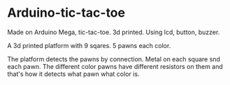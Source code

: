 # Arduino-tic-tac-toe
Made on Arduino Mega, tic-tac-toe. 3d printed. Using lcd, button, buzzer.


A 3d printed platform with 9 sqares. 5 pawns each color.

The platform detects the pawns by connection. Metal on each square snd each pawn. The different color pawns have different resistors on them and that's how it detects what pawn what color is.
